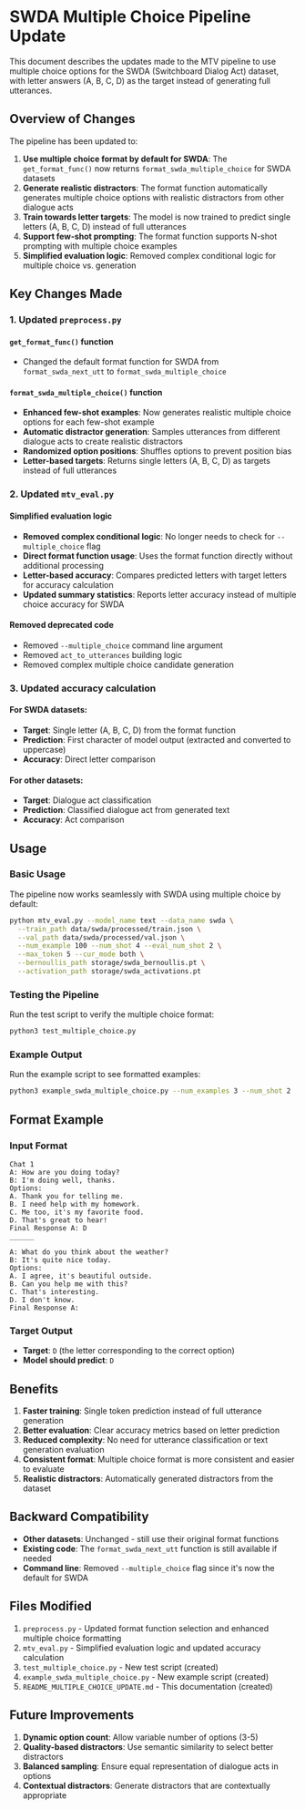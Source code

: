 # SWDA Multiple Choice Pipeline Update

This document describes the updates made to the MTV pipeline to use multiple choice options for the SWDA (Switchboard Dialog Act) dataset, with letter answers (A, B, C, D) as the target instead of generating full utterances.

## Overview of Changes

The pipeline has been updated to:

1. **Use multiple choice format by default for SWDA**: The `get_format_func()` now returns `format_swda_multiple_choice` for SWDA datasets
2. **Generate realistic distractors**: The format function automatically generates multiple choice options with realistic distractors from other dialogue acts
3. **Train towards letter targets**: The model is now trained to predict single letters (A, B, C, D) instead of full utterances
4. **Support few-shot prompting**: The format function supports N-shot prompting with multiple choice examples
5. **Simplified evaluation logic**: Removed complex conditional logic for multiple choice vs. generation

## Key Changes Made

### 1. Updated `preprocess.py`

#### `get_format_func()` function
- Changed the default format function for SWDA from `format_swda_next_utt` to `format_swda_multiple_choice`

#### `format_swda_multiple_choice()` function
- **Enhanced few-shot examples**: Now generates realistic multiple choice options for each few-shot example
- **Automatic distractor generation**: Samples utterances from different dialogue acts to create realistic distractors
- **Randomized option positions**: Shuffles options to prevent position bias
- **Letter-based targets**: Returns single letters (A, B, C, D) as targets instead of full utterances

### 2. Updated `mtv_eval.py`

#### Simplified evaluation logic
- **Removed complex conditional logic**: No longer needs to check for `--multiple_choice` flag
- **Direct format function usage**: Uses the format function directly without additional processing
- **Letter-based accuracy**: Compares predicted letters with target letters for accuracy calculation
- **Updated summary statistics**: Reports letter accuracy instead of multiple choice accuracy for SWDA

#### Removed deprecated code
- Removed `--multiple_choice` command line argument
- Removed `act_to_utterances` building logic
- Removed complex multiple choice candidate generation

### 3. Updated accuracy calculation

#### For SWDA datasets:
- **Target**: Single letter (A, B, C, D) from the format function
- **Prediction**: First character of model output (extracted and converted to uppercase)
- **Accuracy**: Direct letter comparison

#### For other datasets:
- **Target**: Dialogue act classification
- **Prediction**: Classified dialogue act from generated text
- **Accuracy**: Act comparison

## Usage

### Basic Usage

The pipeline now works seamlessly with SWDA using multiple choice by default:

```bash
python mtv_eval.py --model_name text --data_name swda \
  --train_path data/swda/processed/train.json \
  --val_path data/swda/processed/val.json \
  --num_example 100 --num_shot 4 --eval_num_shot 2 \
  --max_token 5 --cur_mode both \
  --bernoullis_path storage/swda_bernoullis.pt \
  --activation_path storage/swda_activations.pt
```

### Testing the Pipeline

Run the test script to verify the multiple choice format:

```bash
python3 test_multiple_choice.py
```

### Example Output

Run the example script to see formatted examples:

```bash
python3 example_swda_multiple_choice.py --num_examples 3 --num_shot 2
```

## Format Example

### Input Format
```
Chat 1
A: How are you doing today?
B: I'm doing well, thanks.
Options:
A. Thank you for telling me.
B. I need help with my homework.
C. Me too, it's my favorite food.
D. That's great to hear!
Final Response A: D
______

A: What do you think about the weather?
B: It's quite nice today.
Options:
A. I agree, it's beautiful outside.
B. Can you help me with this?
C. That's interesting.
D. I don't know.
Final Response A:
```

### Target Output
- **Target**: `D` (the letter corresponding to the correct option)
- **Model should predict**: `D`

## Benefits

1. **Faster training**: Single token prediction instead of full utterance generation
2. **Better evaluation**: Clear accuracy metrics based on letter prediction
3. **Reduced complexity**: No need for utterance classification or text generation evaluation
4. **Consistent format**: Multiple choice format is more consistent and easier to evaluate
5. **Realistic distractors**: Automatically generated distractors from the dataset

## Backward Compatibility

- **Other datasets**: Unchanged - still use their original format functions
- **Existing code**: The `format_swda_next_utt` function is still available if needed
- **Command line**: Removed `--multiple_choice` flag since it's now the default for SWDA

## Files Modified

1. `preprocess.py` - Updated format function selection and enhanced multiple choice formatting
2. `mtv_eval.py` - Simplified evaluation logic and updated accuracy calculation
3. `test_multiple_choice.py` - New test script (created)
4. `example_swda_multiple_choice.py` - New example script (created)
5. `README_MULTIPLE_CHOICE_UPDATE.md` - This documentation (created)

## Future Improvements

1. **Dynamic option count**: Allow variable number of options (3-5)
2. **Quality-based distractors**: Use semantic similarity to select better distractors
3. **Balanced sampling**: Ensure equal representation of dialogue acts in options
4. **Contextual distractors**: Generate distractors that are contextually appropriate 
